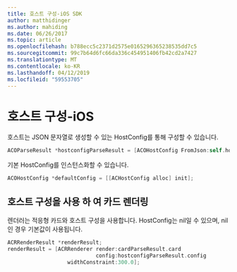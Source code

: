 ```yaml
---
title: 호스트 구성-iOS SDK
author: matthidinger
ms.author: mahiding
ms.date: 06/26/2017
ms.topic: article
ms.openlocfilehash: b788ecc5c2371d2575e0165296365238535dd7c5
ms.sourcegitcommit: 99c7b64d6fc66da336c454951406fb42cd2a7427
ms.translationtype: MT
ms.contentlocale: ko-KR
ms.lasthandoff: 04/12/2019
ms.locfileid: "59553705"
---
```

# <a name="host-config---ios"></a>호스트 구성-iOS

호스트는 JSON 문자열로 생성할 수 있는 HostConfig를 통해 구성할 수 있습니다.

```objective-c
ACOParseResult *hostconfigParseResult = [ACOHostConfig FromJson:self.hostconfig];
```

기본 HostConfig를 인스턴스화할 수 있습니다.

```objective-c
ACOHostConfig *defaultConfig = [[ACHostConfig alloc] init];
```

## <a name="render-a-card-using-host-config"></a>호스트 구성을 사용 하 여 카드 렌더링

렌더러는 적응형 카드와 호스트 구성을 사용합니다. HostConfig는 nil일 수 있으며, nil인 경우 기본값이 사용됩니다.

```objective-c
ACRRenderResult *renderResult;
renderResult = [ACRRenderer render:cardParseResult.card
                            config:hostconfigParseResult.config
                   widthConstraint:300.0];
```